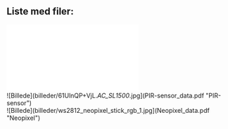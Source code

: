 ## Liste med filer:  
![](NodeMCU_data.pdf "NodeMCU")  
![Billede](billeder/61UlnQP+VjL._AC_SL1500_.jpg](PIR-sensor_data.pdf "PIR-sensor")  
![Billede](billeder/ws2812_neopixel_stick_rgb_1.jpg](Neopixel_data.pdf "Neopixel")  

